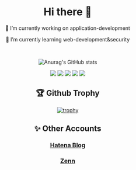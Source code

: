 <div align="center"> 
 
<h1>Hi there 👋</h3>
  <p>🔭 I’m currently working on application-development</p>
  <p>🌱 I’m currently learning web-development&security</p>
<br/>

![Anurag's GitHub stats](https://github-readme-stats.vercel.app/api?username=SL9-1994&show_icons=true&theme=transparent&locale=ja)

![](http://github-profile-summary-cards.vercel.app/api/cards/profile-details?username=SL9-1994&theme=transparent)
![](http://github-profile-summary-cards.vercel.app/api/cards/stats?username=SL9-1994&theme=transparent)
![](http://github-profile-summary-cards.vercel.app/api/cards/productive-time?username=SL9-1994&theme=transparent&utcOffset=8)
![](http://github-profile-summary-cards.vercel.app/api/cards/repos-per-language?username=SL9-1994&theme=transparent)
![](http://github-profile-summary-cards.vercel.app/api/cards/most-commit-language?username=SL9-1994&theme=transparent)

<h2>🏆 Github Trophy</h3>

[![trophy](https://github-profile-trophy.vercel.app/?username=SL9-1994&theme=dark_lover&column=4&no-bg=true&margin-w=15&margin-h=15&no-frame=true)](https://github.com/ryo-ma/github-profile-trophy)

<h2>✨ Other Accounts</h2>
<h3>
 <a href="https://sl91994.hatenablog.com/">Hatena Blog</a> 
</h3>
<h3>
 <a href="https://zenn.dev/sl91994">Zenn</a>
</h3>
</div>
